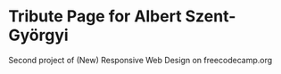 # Tribute Page for Albert Szent-Györgyi

Second project of (New) Responsive Web Design on freecodecamp.org

